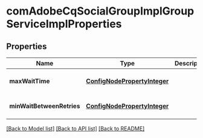 # comAdobeCqSocialGroupImplGroupServiceImplProperties

## Properties
Name | Type | Description | Notes
------------ | ------------- | ------------- | -------------
**maxWaitTime** | [**ConfigNodePropertyInteger**](ConfigNodePropertyInteger.md) |  | [optional] [default to null]
**minWaitBetweenRetries** | [**ConfigNodePropertyInteger**](ConfigNodePropertyInteger.md) |  | [optional] [default to null]

[[Back to Model list]](../README.md#documentation-for-models) [[Back to API list]](../README.md#documentation-for-api-endpoints) [[Back to README]](../README.md)


